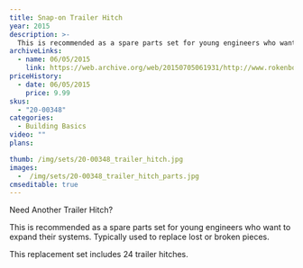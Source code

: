 ```yaml
---
title: Snap-on Trailer Hitch
year: 2015
description: >-
  This is recommended as a spare parts set for young engineers who want to expand their systems. Typically used to replace lost or broken pieces.
archiveLinks:
  - name: 06/05/2015
    link: https://web.archive.org/web/20150705061931/http://www.rokenbok.com/shop/spare-parts/snap-trailer-hitch
priceHistory:
  - date: 06/05/2015
    price: 9.99
skus:
  - "20-00348"
categories: 
  - Building Basics
video: ""
plans:

thumb: /img/sets/20-00348_trailer_hitch.jpg
images:
  -  /img/sets/20-00348_trailer_hitch_parts.jpg
cmseditable: true
---
```

Need Another Trailer Hitch?

This is recommended as a spare parts set for young engineers who want to expand their systems. Typically used to replace lost or broken pieces.

This replacement set includes 24 trailer hitches.
